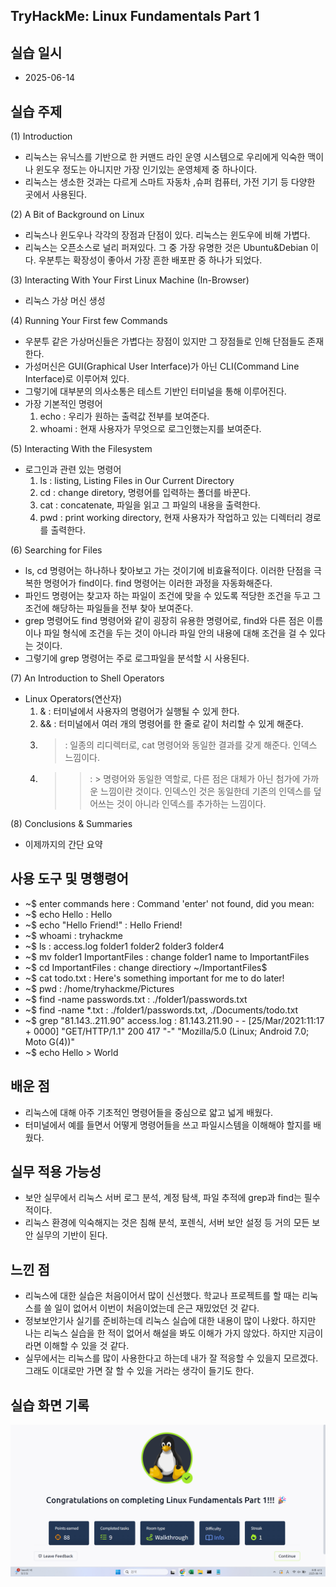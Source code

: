 ## TryHackMe: Linux Fundamentals Part 1

## 실습 일시
 - 2025-06-14

## 실습 주제
(1) Introduction 
 - 리눅스는 유닉스를 기반으로 한 커맨드 라인 운영 시스템으로 우리에게 익숙한 맥이나 윈도우 정도는 아니지만 가장 인기있는 운영체제 중 하나이다.
 - 리눅스는 생소한 것과는 다르게 스마트 자동차 ,슈퍼 컴퓨터, 가전 기기 등 다양한 곳에서 사용된다.

(2) A Bit of Background on Linux
 - 리눅스나 윈도우나 각각의 장점과 단점이 있다. 리눅스는 윈도우에 비해 가볍다.
 - 리눅스는 오픈소스로 널리 퍼져있다. 그 중 가장 유명한 것은 Ubuntu&Debian 이다. 우분투는 확장성이 좋아서 가장 흔한 배포판 중 하나가 되었다.

(3) Interacting With Your First Linux Machine (In-Browser)
 - 리눅스 가상 머신 생성

(4) Running Your First few Commands
 - 우분투 같은 가상머신들은 가볍다는 장점이 있지만 그 장점들로 인해 단점들도 존재한다.
 - 가성머신은 GUI(Graphical User Interface)가 아닌 CLI(Command Line Interface)로 이루어져 있다.
 - 그렇기에 대부분의 의사소통은 테스트 기반인 터미널을 통해 이루어진다.
 - 가장 기본적인 명령어
   1) echo : 우리가 원하는 출력값 전부를 보여준다.
   2) whoami : 현재 사용자가 무엇으로 로그인했는지를 보여준다.

(5) Interacting With the Filesystem
 - 로그인과 관련 있는 명령어
   1) ls : listing, Listing Files in Our Current Directory
   2) cd : change diretory, 명령어를 입력하는 폴더를 바꾼다.
   4) cat : concatenate, 파일을 읽고 그 파일의 내용을 출력한다.
   5) pwd : print working directory, 현재 사용자가 작업하고 있는 디렉터리 경로를 출력한다.

(6) Searching for Files
 - ls, cd 명령어는 하나하나 찾아보고 가는 것이기에 비효율적이다. 이러한 단점을 극복한 명령어가 find이다. find 명령어는 이러한 과정을 자동화해준다.
 - 파인드 명령어는 찾고자 하는 파일이 조건에 맞을 수 있도록 적당한 조건을 두고 그 조건에 해당하는 파일들을 전부 찾아 보여준다.
 - grep 명령어도 find 명령어와 같이 굉장히 유용한 명령어로, find와 다른 점은 이름이나 파일 형식에 조건을 두는 것이 아니라 파일 안의 내용에 대해 조건을 걸 수 있다는 것이다.
 - 그렇기에 grep 명령어는 주로 로그파일을 분석할 시 사용된다.

(7) An Introduction to Shell Operators
 - Linux Operators(연산자)
   1) & : 터미널에서 사용자의 명령어가 실행될 수 있게 한다.
   2) && : 터미널에서 여러 개의 명령어를 한 줄로 같이 처리할 수 있게 해준다.
   3) > : 일종의 리디렉터로, cat 명령어와 동일한 결과를 갖게 해준다. 인덱스 느낌이다.
   4) >> : > 명령어와 동일한 역할로, 다른 점은 대체가 아닌 첨가에 가까운 느낌이란 것이다. 인덱스인 것은 동일한데 기존의 인덱스를 덮어쓰는 것이 아니라 인덱스를 추가하는 느낌이다.

(8) Conclusions & Summaries
 - 이제까지의 간단 요약


## 사용 도구 및 명행령어   
 - ~$ enter commands here : Command 'enter' not found, did you mean:
 - ~$ echo Hello : Hello
 - ~$ echo "Hello Friend!" : Hello Friend!
 - ~$ whoami : tryhackme
 - ~$ ls : access.log folder1 folder2 folder3 folder4
 - ~$ mv folder1 ImportantFiles : change folder1 name to ImportantFiles
 - ~$ cd ImportantFiles : change directiory ~/ImportantFiles$
 - ~$ cat todo.txt : Here's something important for me to do later!
 - ~$ pwd : /home/tryhackme/Pictures
 - ~$ find -name passwords.txt : ./folder1/passwords.txt
 - ~$ find -name *.txt : ./folder1/passwords.txt, ./Documents/todo.txt
 - ~$ grep "81.143..211.90" access.log : 81.143.211.90 - - [25/Mar/2021:11:17 + 0000] "GET/HTTP/1.1" 200 417 "-" "Mozilla/5.0 (Linux; Android 7.0; Moto G(4))"
 - ~$ echo Hello > World
 
## 배운 점
 - 리눅스에 대해 아주 기초적인 명령어들을 중심으로 얇고 넓게 배웠다.
 - 터미널에서 예를 들면서 어떻게 명령어들을 쓰고 파일시스템을 이해해야 할지를 배웠다.


## 실무 적용 가능성
 - 보안 실무에서 리눅스 서버 로그 분석, 계정 탐색, 파일 추적에 grep과 find는 필수적이다.
 - 리눅스 환경에 익숙해지는 것은 침해 분석, 포렌식, 서버 보안 설정 등 거의 모든 보안 실무의 기반이 된다.


## 느낀 점
 - 리눅스에 대한 실습은 처음이어서 많이 신선했다. 학교나 프로젝트를 할 때는 리눅스를 쓸 일이 없어서 이번이 처음이었는데 은근 재밌었던 것 같다.
 - 정보보안기사 실기를 준비하는데 리눅스 실습에 대한 내용이 많이 나왔다. 하지만 나는 리눅스 실습을 한 적이 없어서 해설을 봐도 이해가 가지 않았다. 하지만 지금이라면 이해할 수 있을 것 같다.
 - 실무에서는 리눅스를 많이 사용한다고 하는데 내가 잘 적응할 수 있을지 모르겠다. 그래도 이대로만 가면 잘 할 수 있을 거라는 생각이 들기도 한다.


## 실습 화면 기록
![실습 결과](images/Linux_Fundamentals_Part_1.png)
